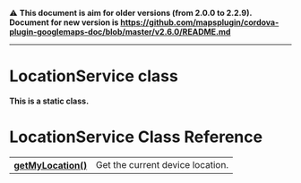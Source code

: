 :warning: **This document is aim for older versions (from 2.0.0 to 2.2.9).
Document for new version is https://github.com/mapsplugin/cordova-plugin-googlemaps-doc/blob/master/v2.6.0/README.md**


---------------
# LocationService class

**This is a static class.**

# LocationService Class Reference

<table>
<tr>
    <th><a href="./getMyLocation/README.md">getMyLocation()</a></th>
    <td>Get the current device location.</td>
</tr>
</table>
